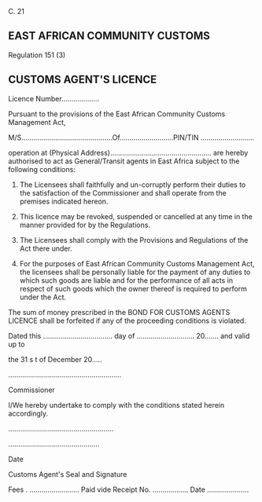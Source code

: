 C. 21

## EAST AFRICAN COMMUNITY                                                                     CUSTOMS

Regulation 151 (3)

## CUSTOMS AGENT'S LICENCE

Licence Number……………….

Pursuant  to  the  provisions  of  the  East  African  Community  Customs  Management  Act,

M/S……………………………………….Of………………………PIN/TIN ……………………...

operation at (Physical Address)…………………………………………… are hereby authorised  to  act  as  General/Transit  agents  in  East  Africa  subject  to  the  following conditions:

1. The Licensees shall faithfully and un-corruptly perform their duties to the satisfaction of the Commissioner and shall operate from the premises indicated hereon.

2. This  licence  may  be  revoked,  suspended  or  cancelled  at  any  time  in  the  manner provided for by the Regulations.

3. The Licensees shall comply with the Provisions and Regulations of the Act there under.

4. For  the  purposes  of  East  African  Community  Customs  Management  Act,  the licensees shall be personally liable for the payment of any duties to which such goods are liable and for the performance of all acts in respect of such goods which the owner thereof is required to perform under the Act.

The sum of money prescribed in the BOND FOR CUSTOMS AGENTS LICENCE shall be forfeited if any of the proceeding conditions is violated.

Dated this …………………………….. day of  …………..…………… 20……. and valid up to

the 31 s t of December 20…..

…..………….…………………………………

Commissioner

I/We hereby undertake to comply with the conditions stated herein accordingly.

……………………………………………..

……………………………….………

Date

Customs Agent's Seal and Signature

Fees . …………………….  Paid vide Receipt No. ……………… Date …………………